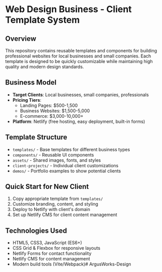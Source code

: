 # Web Design Business - Client Template System

## Overview
This repository contains reusable templates and components for building professional websites for local businesses and small companies. Each template is designed to be quickly customizable while maintaining high quality and modern design standards.

## Business Model
- **Target Clients**: Local businesses, small companies, professionals
- **Pricing Tiers**: 
  - Landing Pages: $500-1,500
  - Business Websites: $1,500-5,000
  - E-commerce: $3,000-10,000+
- **Platform**: Netlify (free hosting, easy deployment, built-in forms)

## Template Structure
- `templates/` - Base templates for different business types
- `components/` - Reusable UI components
- `assets/` - Shared images, fonts, and styles
- `client-projects/` - Individual client customizations
- `demos/` - Portfolio examples to show potential clients

## Quick Start for New Client
1. Copy appropriate template from `templates/`
2. Customize branding, content, and styling
3. Deploy to Netlify with client's domain
4. Set up Netlify CMS for client content management

## Technologies Used
- HTML5, CSS3, JavaScript (ES6+)
- CSS Grid & Flexbox for responsive layouts
- Netlify Forms for contact functionality
- Netlify CMS for content management
- Modern build tools (Vite/Webpack)#   A r g u s W o r k s - D e s i g n  
 